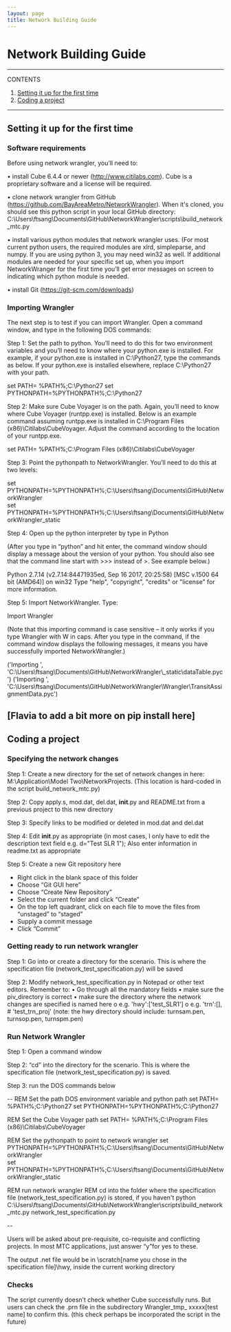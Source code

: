 ```yaml
---
layout: page
title: Network Building Guide
---
```


# Network Building Guide

---
CONTENTS

1. [Setting it up for the first time](#Setting-it-up-for-the-first-time)
1. [Coding a project](#Coding-a-project)

---

## Setting it up for the first time


### Software requirements
Before using network wrangler, you’ll need to:

•	install Cube 6.4.4 or newer (http://www.citilabs.com). Cube is a proprietary software and a license will be required.

•	clone network wrangler from GitHub (https://github.com/BayAreaMetro/NetworkWrangler). When it's cloned, you should see this python script in your local GitHub directory: C:\Users\ftsang\Documents\GitHub\NetworkWrangler\scripts\build_network_mtc.py

•	install various python modules that network wrangler uses. (For most current python users, the required modules are xlrd, simpleparse, and numpy. If you are using python 3, you may need win32 as well. If additional modules are needed for your specific set up, when you import NetworkWranger for the first time you’ll get error messages on screen to indicating which python module is needed.

•	 install Git (https://git-scm.com/downloads)

### Importing Wrangler

The next step is to test if you can import Wrangler. Open a command window, and type in the following DOS commands:

Step 1: Set the path to python. You’ll need to do this for two environment variables and you’ll need to know where your python.exe is installed. For example, if your python.exe is installed in C:\Python27, type the commands as below. If your python.exe is installed elsewhere, replace C:\Python27 with your path.

set PATH= %PATH%;C:\Python27
set PYTHONPATH=%PYTHONPATH%;C:\Python27

Step 2: Make sure Cube Voyager is on the path. Again, you’ll need to know where Cube Voyager (runtpp.exe) is installed. Below is an example command assuming runtpp.exe is installed in C:\Program Files (x86)\Citilabs\CubeVoyager. Adjust the command according to the location of your runtpp.exe.

set PATH= %PATH%;C:\Program Files (x86)\Citilabs\CubeVoyager

Step 3: Point the pythonpath to NetworkWrangler. You’ll need to do this at two levels:

set PYTHONPATH=%PYTHONPATH%;C:\Users\ftsang\Documents\GitHub\NetworkWrangler\
set PYTHONPATH=%PYTHONPATH%;C:\Users\ftsang\Documents\GitHub\NetworkWrangler\_static

Step 4: Open up the python interpreter by type in
Python

(After you type in “python” and hit enter, the command window should display a message about the version of your python. You should also see that the command line start with >>> instead of >. See example below.)

Python 2.7.14 (v2.7.14:84471935ed, Sep 16 2017, 20:25:58) [MSC v.1500 64 bit (AMD64)] on win32
Type "help", "copyright", "credits" or "license" for more information.
>>>

Step 5: Import NetworkWrangler. Type:

Import Wrangler

(Note that this importing command is case sensitive – it only works if you type Wrangler with W in caps. After you type in the command, if the command window displays the following messages, it means you have successfully imported NetworkWrangler.)

('Importing ', 'C:\\Users\\ftsang\\Documents\\GitHub\\NetworkWrangler\\_static\\dataTable.pyc')
('Importing ', 'C:\\Users\\ftsang\\Documents\\GitHub\\NetworkWrangler\\Wrangler\\TransitAssignmentData.pyc')
>>>

[Flavia to add a bit more on pip install here]
---

## Coding a project

### Specifying the network changes
Step 1: Create a new directory for the set of network changes in here: M:\Application\Model Two\NetworkProjects. (This location is hard-coded in the script build_network_mtc.py)

Step 2: Copy apply.s, mod.dat, del.dat, __init__.py and README.txt from a previous project to this new directory

Step 3: Specify links to be modified or deleted in mod.dat and del.dat

Step 4: Edit __init__.py as appropriate (in most cases, I only have to edit the description text field e.g. d="Test SLR 1"); Also enter information in readme.txt as appropriate 

Step 5: Create a new Git repository here
-	Right click in the blank space of this folder
-	Choose “Git GUI here”
-	Choose “Create New Repository”
-	Select the current folder and click “Create”
-	On the top left quadrant, click on each file to move the files from “unstaged” to “staged”
-	Supply a commit message
-	Click “Commit”

### Getting ready to run network wrangler 
Step 1: Go into or create a directory for the scenario. This is where the specification file (network_test_specification.py) will be saved

Step 2: Modify network_test_specification.py in Notepad or other text editors. Remember to:
•	Go through all the mandatory fields
•	make sure the piv_directory is correct
•	make sure the directory where the network changes are specified is named here
o	e.g. 'hwy':['test_SLR1'] 
o	e.g. 'trn':[], # 'test_trn_proj'
(note: the hwy directory should include: turnsam.pen, turnsop.pen, turnspm.pen)

### Run Network Wrangler
Step 1: Open a command window

Step 2: “cd” into the directory for the scenario. This is where the specification file (network_test_specification.py) is saved.

Step 3: run the DOS commands  below

--
REM Set the path DOS environment variable and python path
set PATH= %PATH%;C:\Python27
set PYTHONPATH=%PYTHONPATH%;C:\Python27

REM Set the Cube Voyager path
set PATH= %PATH%;C:\Program Files (x86)\Citilabs\CubeVoyager

REM Set the pythonpath to point to network wrangler 
set PYTHONPATH=%PYTHONPATH%;C:\Users\ftsang\Documents\GitHub\NetworkWrangler\
set PYTHONPATH=%PYTHONPATH%;C:\Users\ftsang\Documents\GitHub\NetworkWrangler\_static

REM run network wrangler
REM cd into the folder where the specification file (network_test_specification.py) is stored, if you haven't
python C:\Users\ftsang\Documents\GitHub\NetworkWrangler\scripts\build_network_mtc.py network_test_specification.py
	
--

Users will be asked about pre-requisite, co-requisite and conflicting projects. In most MTC applications, just answer “y”for yes  to these.

The output .net file would be in \scratch\[name you chose in the specification file]\hwy, inside the current working directory

### Checks 
The script currently doesn’t check whether Cube successfully runs. But users can check the .prn file in the subdirectory Wrangler_tmp_ xxxxx\[test name] to confirm this.
(this check perhaps be incorporated the script in the future)
